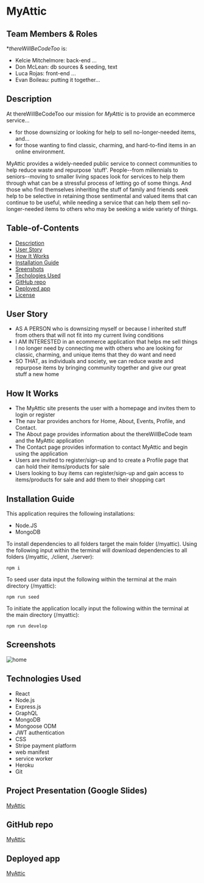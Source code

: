 
# MyAttic

## Team Members & Roles
**thereWillBeCodeToo* is:

- Kelcie Mitchelmore: back-end ...
- Don McLean: db sources & seeding, text
- Luca Rojas: front-end ...
- Evan Boileau: putting it together...


## Description
At thereWillBeCodeToo our mission for *MyAttic* is to provide an ecommerce service...
- for those downsizing or looking for help to sell no-longer-needed items, and... 
- for those wanting to find classic, charming, and hard-to-find items in an online environment.

MyAttic provides a widely-needed public service to connect communities to help reduce waste and repurpose 'stuff'. 
People--from millennials to seniors--moving to smaller living spaces look for services to help them through what can be a stressful process of letting go of some things. 
And those who find themselves inheriting the stuff of family and friends seek help to be selective in retaining those sentimental and valued items that can continue to be useful, while needing a service that can help them sell no-longer-needed items to others who may be seeking a wide variety of things.

## Table-of-Contents
- [Description](#description)
- [User Story](#user-story)
- [How It Works](#how-it-works)
- [Installation Guide](#installation-guide)
- [Sreenshots](#screenshots)
- [Techologies Used](#technologies-used)
- [GitHub repo](#github-repo)
- [Deployed app](#deployed-app)
- [License](#license)

## User Story
- AS A PERSON who is downsizing myself or because I inherited stuff from others that will not fit into my current living conditions
- I AM INTERESTED in an ecommerce application that helps me sell things I no longer need by connecting me with others who are looking for classic, charming, and unique items that they do want and need
- SO THAT, as individuals and society, we can reduce waste and repurpose items by bringing community together and give our great stuff a new home

## How It Works

- The MyAttic site presents the user with a homepage and invites them to login or register
- The nav bar provides anchors for Home, About, Events, Profile, and Contact.
- The About page provides information about the thereWillBeCode team and the MyAttic application
- The Contact page provides information to contact MyAttic and begin using the application
- Users are invited to register/sign-up and to create a Profile page that can hold their items/products for sale
- Users looking to buy items can register/sign-up and gain access to items/products for sale and add them to their shopping cart

## Installation Guide
This application requires the following installations:

- Node.JS
- MongoDB

To install dependencies to all folders target the main folder (/myattic). Using the following input within the terminal will download dependencies to all folders (/myattic, ./client, ./server):

```shell
npm i
```

To seed user data input the following within the terminal at the main directory (/myattic):

```shell
npm run seed
```

To initiate the application locally input the following within the terminal at the main directory (/myattic):

```shell
npm run develop
```

## Screenshots

![home](')


## Technologies Used
- React
- Node.js
- Express.js
- GraphQL
- MongoDB
- Mongoose ODM
- JWT authentication
- CSS
- Stripe payment platform
- web manifest
- service worker
- Heroku
- Git

## Project Presentation (Google Slides)
[MyAttic](https://docs.google.com/presentation/d/1O1ksRiym3sJPs9hJL8pk8ScFocD9PDstx3FXXCaoExs/edit#slide=id.g1308c17daf1_4_123)

## GitHub repo
[MyAttic](https://github.com/kelcmitch97/myattic)

## Deployed app
[MyAttic](https://myattic-therewillbecodetoo.herokuapp.com/)
